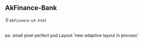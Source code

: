 ## AkFinance-Bank
###### 1) `AkFinance-LK.html`

ps: small pixel perfect psd Layout 
'new adaptive layout in process'
